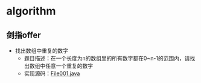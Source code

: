 # algorithm
## 剑指offer
- 找出数组中重复的数字
  - 题目描述：在一个长度为n的数组里的所有数字都在0~n-1的范围内，请找出数组中任意一个重复的数字
  - 实现源码：[File001.java](https://github.com/GYQ2017/algorithm/blob/master/Offer_%E5%89%91%E6%8C%87/src/test/File001.java)
